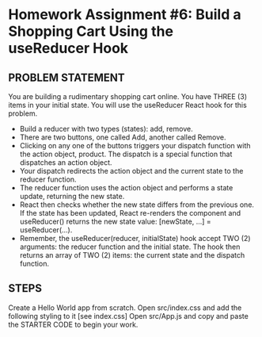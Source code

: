 # Homework Assignment #6: Build a Shopping Cart Using the useReducer Hook

## PROBLEM STATEMENT
You are building a rudimentary shopping cart online. You have THREE (3) items in your initial state. You will use the useReducer React hook for this problem.

<ul>
    <li>Build a reducer with two types (states): add, remove.</li>
    <li>There are two buttons, one called Add, another called Remove.</li>
    <li>Clicking on any one of the buttons triggers your dispatch function with the action object, product. The dispatch is a special function that dispatches an action object.</li>
    <li>Your dispatch redirects the action object and the current state to the reducer function.</li>
    <li>The reducer function uses the action object and performs a state update, returning the new state.</li>
    <li>React then checks whether the new state differs from the previous one. If the state has been updated, React re-renders the component and useReducer() returns the new state value: [newState, ...] = useReducer(...).</li>
    <li>Remember, the useReducer(reducer, initialState) hook accept TWO (2) arguments: the reducer function and the initial state. The hook then returns an array of TWO (2) items: the current state and the dispatch function.</li>
</ul>

## STEPS
Create a Hello World app from scratch.
Open src/index.css and add the following styling to it [see index.css]
Open src/App.js and copy and paste the STARTER CODE to begin your work.